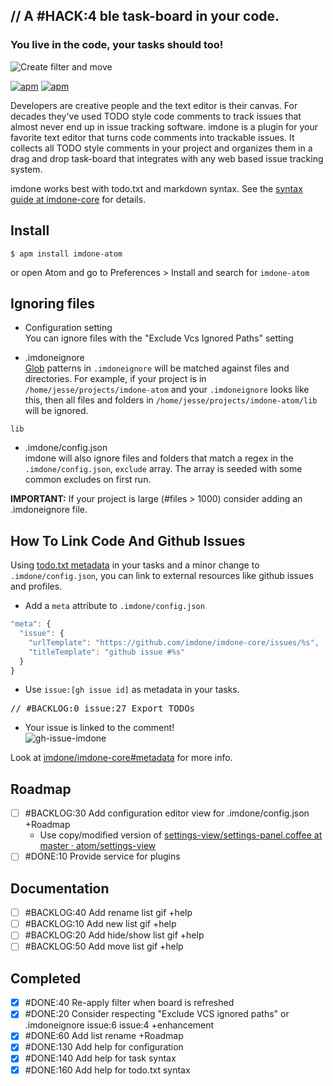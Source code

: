 // A &#35;HACK:4 ble task-board in your code.
----
### You live in the code, your tasks should too!

![Create filter and move](https://cloud.githubusercontent.com/assets/233505/9454838/d3784fb2-4a8a-11e5-8503-73bf7a2028f1.gif)

[![apm](https://img.shields.io/apm/dm/imdone-atom.svg)](https://atom.io/packages/imdone-atom)
[![apm](https://img.shields.io/apm/v/imdone-atom.svg)]()


Developers are creative people and the text editor is their canvas.  For decades they've used TODO style code comments to track issues that almost never end up in issue tracking software.  imdone is a plugin for your favorite text editor that turns code comments into trackable issues.  It collects all TODO style comments in your project and organizes them in a drag and drop task-board that integrates with any web based issue tracking system.

imdone works best with todo.txt and markdown syntax.  See the [syntax guide at imdone-core](https://github.com/imdone/imdone-core#task-formats) for details.

Install
----
```
$ apm install imdone-atom
```
or open Atom and go to Preferences > Install and search for `imdone-atom`

Ignoring files
----
- Configuration setting  
You can ignore files with the "Exclude Vcs Ignored Paths" setting

- .imdoneignore  
[Glob](https://www.npmjs.com/package/glob) patterns in `.imdoneignore` will be matched against files and directories.  For example, if your project is in `/home/jesse/projects/imdone-atom` and your `.imdoneignore` looks like this, then all files and folders in `/home/jesse/projects/imdone-atom/lib` will be ignored.
```
lib
```
- .imdone/config.json  
imdone will also ignore files and folders that match a regex in the `.imdone/config.json`, `exclude` array.  The array is seeded with some common excludes on first run.

**IMPORTANT:** If your project is large (#files > 1000) consider adding an .imdoneignore file.

How To Link Code And Github Issues
----
Using [todo.txt metadata](https://github.com/imdone/imdone-core#metadata) in your tasks and a minor change to `.imdone/config.json`, you can link to external resources like github issues and profiles.  

- Add a `meta` attribute to `.imdone/config.json`  
```javascript
"meta": {
  "issue": {
    "urlTemplate": "https://github.com/imdone/imdone-core/issues/%s",
    "titleTemplate": "github issue #%s"
  }
}
```

- Use `issue:[gh issue id]` as metadata in your tasks.  
<pre>
// &#35;BACKLOG:0 issue:27 Export TODOs
</pre>

- Your issue is linked to the comment!  
![gh-issue-imdone](https://cloud.githubusercontent.com/assets/233505/9595122/72542350-502a-11e5-87b3-a4eb49428b7c.png)

Look at [imdone/imdone-core#metadata](https://github.com/imdone/imdone-core#metadata) for more info.

Roadmap
----
- [ ] #BACKLOG:30 Add configuration editor view for .imdone/config.json +Roadmap
  - Use copy/modified version of [settings-view/settings-panel.coffee at master · atom/settings-view](https://github.com/atom/settings-view/blob/master/lib/settings-panel.coffee)
- [ ] #DONE:10 Provide service for plugins

Documentation
----
- [ ] #BACKLOG:40 Add rename list gif +help
- [ ] #BACKLOG:10 Add new list gif +help
- [ ] #BACKLOG:20 Add hide/show list gif +help
- [ ] #BACKLOG:50 Add move list gif +help

Completed
----
- [x] #DONE:40 Re-apply filter when board is refreshed
- [x] #DONE:20 Consider respecting "Exclude VCS ignored paths" or .imdoneignore issue:6 issue:4 +enhancement
- [x] #DONE:60 Add list rename +Roadmap
- [x] #DONE:130 Add help for configuration
- [x] #DONE:140 Add help for task syntax
- [x] #DONE:160 Add help for todo.txt syntax
